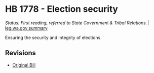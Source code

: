 # HB 1778 - Election security
*Status: First reading, referred to State Government & Tribal Relations.* | [leg.wa.gov summary](https://app.leg.wa.gov/billsummary?BillNumber=1778&Year=2021)

Ensuring the security and integrity of elections.

## Revisions
* [Original Bill](1/)